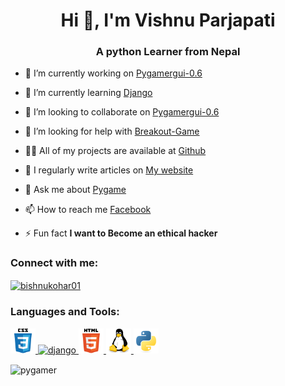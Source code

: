 <h1 align="center">Hi 👋, I'm Vishnu Parjapati</h1>
<h3 align="center">A python Learner from Nepal</h3>

- 🔭 I’m currently working on [Pygamergui-0.6](https://github.com/Bishnu-coder/pygamergui-0.6)

- 🌱 I’m currently learning [Django](https://www.djangoproject.com/)

- 👯 I’m looking to collaborate on [Pygamergui-0.6](https://github.com/Bishnu-coder/pygamergui-0.6)

- 🤝 I’m looking for help with [Breakout-Game](https://github.com/Bishnu-coder/Breakout-Game)

- 👨‍💻 All of my projects are available at [Github](https://github.com/Bishnu-coder?tab=repositories)

- 📝 I regularly write articles on [My website](https://bishnu-coder.github.io)

- 💬 Ask me about [Pygame](https://www.pygame.org/)

- 📫 How to reach me [Facebook](https://www.facebook.com/bishnukohar01/)

- ⚡ Fun fact **I want to Become an ethical hacker**

<h3 align="left">Connect with me:</h3>
<p align="left">
<a href="https://www.facebook.com/profile.php?id=61558876335792" target="blank"><img align="center" src="https://raw.githubusercontent.com/rahuldkjain/github-profile-readme-generator/master/src/images/icons/Social/facebook.svg" alt="bishnukohar01" height="30" width="40" /></a>
</p>

<h3 align="left">Languages and Tools:</h3>
<p align="left"> <a href="https://www.w3schools.com/css/" target="_blank" rel="noreferrer"> <img src="https://raw.githubusercontent.com/devicons/devicon/master/icons/css3/css3-original-wordmark.svg" alt="css3" width="40" height="40"/> </a> <a href="https://www.djangoproject.com/" target="_blank" rel="noreferrer"> <img src="https://cdn.worldvectorlogo.com/logos/django.svg" alt="django" width="40" height="40"/> </a> <a href="https://www.w3.org/html/" target="_blank" rel="noreferrer"> <img src="https://raw.githubusercontent.com/devicons/devicon/master/icons/html5/html5-original-wordmark.svg" alt="html5" width="40" height="40"/> </a> <a href="https://www.linux.org/" target="_blank" rel="noreferrer"> <img src="https://raw.githubusercontent.com/devicons/devicon/master/icons/linux/linux-original.svg" alt="linux" width="40" height="40"/> </a> <a href="https://www.python.org" target="_blank" rel="noreferrer"> <img src="https://raw.githubusercontent.com/devicons/devicon/master/icons/python/python-original.svg" alt="python" width="40" height="40"/> </a> </p>

<p><img align="center" src="https://github-readme-stats.vercel.app/api/top-langs?username=Bishnu-coder&show_icons=true&locale=en&layout=compact" alt="pygamer" /></p>
